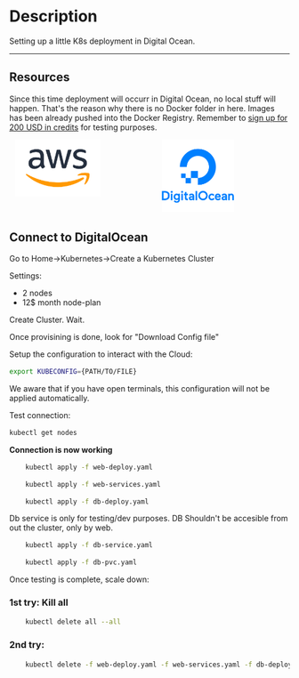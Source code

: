 # Description
Setting up a little K8s deployment in Digital Ocean.

------------------------------------

## Resources

Since this time deployment will occurr in Digital Ocean, no local stuff will happen. That's the reason why there is no Docker folder in here.
Images has been already pushed into the Docker Registry.
Remember to [sign up for 200 USD in credits](https://m.do.co/c/d67ad98bbcf8) for testing purposes.

<div style="display: flex; justify-content: center;">
  <div style="margin: 0 10px;">
    <img src="Misc/AWS.png" alt="docker-logo" width="200" />
  </div>
  <div style="margin: 0 100px;">
    <img src="Misc/DO.png" alt="aws-logo" width="170" />
  </div>
</div>

## Connect to DigitalOcean

Go to Home->Kubernetes->Create a Kubernetes Cluster

Settings:
- 2 nodes
- 12$ month node-plan

Create Cluster. Wait.

Once provisining is done, look for "Download Config file"

Setup the configuration to interact with the Cloud:
```bash
export KUBECONFIG={PATH/TO/FILE}
```
We aware that if you have open terminals, this configuration will not be applied automatically.

Test connection:
```bash
kubectl get nodes
```

<b>Connection is now working</b>

```bash
    kubectl apply -f web-deploy.yaml
```
```bash
    kubectl apply -f web-services.yaml
```
```bash
    kubectl apply -f db-deploy.yaml
```

Db service is only for testing/dev purposes. DB Shouldn't be accesible from out the cluster, only by web.

```bash
    kubectl apply -f db-service.yaml
```
```bash
    kubectl apply -f db-pvc.yaml
```

Once testing is complete, scale down:

### 1st try: Kill all
```bash
    kubectl delete all --all
```

### 2nd try:
```bash
    kubectl delete -f web-deploy.yaml -f web-services.yaml -f db-deploy.yaml -f db-service.yaml -f db-pvc.yaml
```